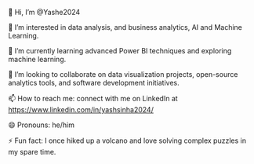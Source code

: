 👋 Hi, I’m @Yashe2024

👀 I’m interested in data analysis, and business analytics, AI and Machine Learning.

🌱 I’m currently learning advanced Power BI techniques and exploring machine learning.

💞️ I’m looking to collaborate on data visualization projects, open-source analytics tools, and software development initiatives.

📫 How to reach me: connect with me on LinkedIn at https://www.linkedin.com/in/yashsinha2024/

😄 Pronouns: he/him

⚡ Fun fact: I once hiked up a volcano and love solving complex puzzles in my spare time.
